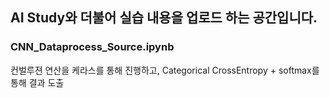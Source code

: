 ## AI Study와 더불어 실습 내용을 업로드 하는 공간입니다.
### CNN_Dataprocess_Source.ipynb
컨벌루젼 연산을 케라스를 통해 진행하고, Categorical CrossEntropy + softmax를 통해 결과 도출 

